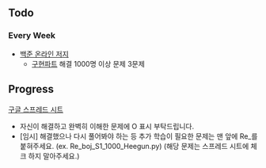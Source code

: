 
## Todo
### Every Week

- [백준 온라인 저지](https://www.acmicpc.net)
	- [구현파트](https://solved.ac/problems/tags/implementation?sort=level&direction=asc&page=1) 해결 1000명 이상 문제 3문제


## Progress
[구글 스프레드 시트](https://docs.google.com/spreadsheets/d/1npCWYRjBLHIW-9Cd-zttJxZ99d8HBnggwV5pgCVOB0E/edit#gid=0)
- 자신이 해결하고 완벽히 이해한 문제에 O 표시 부탁드립니다.
- [임시] 해결했으나 다시 풀어봐야 하는 등 추가 학습이 필요한 문제는 맨 앞에 Re_를 붙혀주세요. (ex. Re_boj_S1_1000_Heegun.py) (해당 문제는 스프레드 시트에 체크 하지 말아주세요.)





